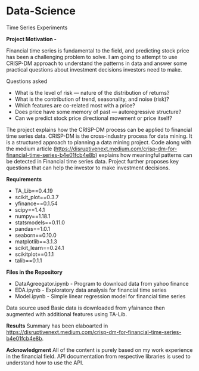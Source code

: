 # Data-Science
Time Series Experiments

**Project Motivation -**

Financial time series is fundamental to the field, and predicting stock price has been a challenging problem to solve. I am going to attempt to use CRISP-DM approach to understand the patterns in data and answer some practical questions about investment decisions investors need to make.

 Questions asked
- What is the level of risk — nature of the distribution of returns?
- What is the contribution of trend, seasonality, and noise (risk)?
- Which features are co-related most with a price?
- Does price have some memory of past — autoregressive structure?
- Can we predict stock price directional movement or price itself?

The project explains how the CRISP-DM process can be applied to financial time series data. CRISP-DM is the cross-industry process for data mining. It is a structured approach to planning a data mining project. Code along with the medium article (https://disruptivenext.medium.com/crisp-dm-for-financial-time-series-b4e01fcb4e8b) explains how meaningful patterns can be detected in Financial time series data. Project further proposes key questions that can help the investor to make investment decisions.


**Requirements**
- TA_Lib==0.4.19
- scikit_plot==0.3.7
- yfinance==0.1.54
- scipy==1.4.1
- numpy==1.18.1
- statsmodels==0.11.0
- pandas==1.0.1
- seaborn==0.10.0
- matplotlib==3.1.3
- scikit_learn==0.24.1
- scikitplot==0.1.1
- talib==0.1.1

**Files in the Repository**
- DataAgreegator.ipynb - Program to download data from yahoo finance  
- EDA.ipynb - Exploratory data analysis for financial time series
- Model.ipynb - Simple linear regression model for financial time series 

Data source used
Basic data is downloaded from yfainance then augmented with additional features using TA-Lib.

**Results**
Summary has been elaboarted in https://disruptivenext.medium.com/crisp-dm-for-financial-time-series-b4e01fcb4e8b.

**Acknowledgment**
All of the content is purely based on my work experience in the financial field. API documentation from respective libraries is used to understand how to use the API.
